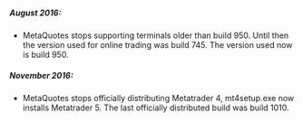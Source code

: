 ##### August 2016:

- MetaQuotes stops supporting terminals older than build 950. Until then the version used for online trading was build 745. 
  The version used now is build 950.


##### November 2016:

- MetaQuotes stops officially distributing Metatrader 4, mt4setup.exe now installs Metatrader 5. The last officially 
  distributed build was build 1010.